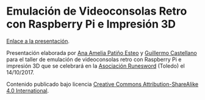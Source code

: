 # Emulación de Videoconsolas Retro con Raspberry Pi e Impresión 3D

[Enlace a la presentación](https://github.com/guillearch/taller-emulacion/blob/master/presentacion-taller-emulacion.pdf).

Presentación elaborada por [Ana Amelia Patiño Esteo](https://twitter.com/lucycons3) y [Guillermo Castellano](https://twitter.com/guillearch) para el taller de emulación de videoconsolas retro con Raspberry Pi e impresión 3D que se celebrará en la [Asociación Runesword](http://www.runesword.es/) (Toledo) el 14/10/2017.

Contenido publicado bajo licencia [Creative Commons Attribution-ShareAlike 4.0 International](https://creativecommons.org/licenses/by-sa/4.0/legalcode).
